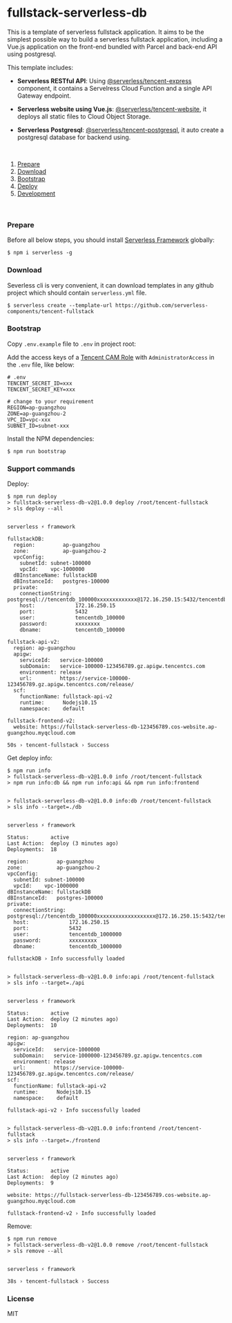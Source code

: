 # fullstack-serverless-db

This is a template of serverless fullstack application. It aims to be the
simplest possible way to build a serverless fullstack application, including a
Vue.js application on the front-end bundled with Parcel and back-end API using
postgresql.

This template includes:

- **Serverless RESTful API**: Using
  [@serverless/tencent-express](https://github.com/serverless-components/tencent-express/tree/v2)
  component, it contains a Servelress Cloud Function and a single API Gateway
  endpoint.

- **Serverless website using Vue.js**:
  [@serverless/tencent-website](https://github.com/serverless-components/tencent-website/tree/v2),
  it deploys all static files to Cloud Object Storage.

- **Serverless Postgresql**:
  [@serverless/tencent-postgresql](https://github.com/serverless-components/tencent-postgresql/tree/v2),
  it auto create a postgresql database for backend using.

&nbsp;

1. [Prepare](#Prepare)
2. [Download](#Download)
3. [Bootstrap](#Bootstrap)
4. [Deploy](#Deploy)
5. [Development](#Development)

&nbsp;

### Prepare

Before all below steps, you should install
[Serverless Framework](https://www.github.com/serverless/serverless) globally:

```console
$ npm i serverless -g
```

### Download

Severless cli is very convenient, it can download templates in any github
project which should contain `serverless.yml` file.

```console
$ serverless create --template-url https://github.com/serverless-components/tencent-fullstack
```

### Bootstrap

Copy `.env.example` file to `.env` in project root:

Add the access keys of a
[Tencent CAM Role](https://console.cloud.tencent.com/cam/capi) with
`AdministratorAccess` in the `.env` file, like below:

```dotenv
# .env
TENCENT_SECRET_ID=xxx  
TENCENT_SECRET_KEY=xxx 

# change to your requirement
REGION=ap-guangzhou 
ZONE=ap-guangzhou-2
VPC_ID=vpc-xxx     
SUBNET_ID=subnet-xxx 
```

Install the NPM dependencies:

```console
$ npm run bootstrap
```

### Support commands

Deploy:

```console
$ npm run deploy
> fullstack-serverless-db-v2@1.0.0 deploy /root/tencent-fullstack
> sls deploy --all


serverless ⚡ framework

fullstackDB: 
  region:         ap-guangzhou
  zone:           ap-guangzhou-2
  vpcConfig: 
    subnetId: subnet-100000
    vpcId:    vpc-1000000
  dBInstanceName: fullstackDB
  dBInstanceId:   postgres-100000
  private: 
    connectionString: postgresql://tencentdb_100000xxxxxxxxxxxxx@172.16.250.15:5432/tencentdb_1000000
    host:             172.16.250.15
    port:             5432
    user:             tencentdb_100000
    password:         xxxxxxxx
    dbname:           tencentdb_100000

fullstack-api-v2: 
  region: ap-guangzhou
  apigw: 
    serviceId:   service-100000
    subDomain:   service-100000-123456789.gz.apigw.tencentcs.com
    environment: release
    url:         https://service-100000-123456789.gz.apigw.tencentcs.com/release/
  scf: 
    functionName: fullstack-api-v2
    runtime:      Nodejs10.15
    namespace:    default

fullstack-frontend-v2: 
  website: https://fullstack-serverless-db-123456789.cos-website.ap-guangzhou.myqcloud.com

50s › tencent-fullstack › Success
```

Get deploy info:

```console
$ npm run info
> fullstack-serverless-db-v2@1.0.0 info /root/tencent-fullstack
> npm run info:db && npm run info:api && npm run info:frontend


> fullstack-serverless-db-v2@1.0.0 info:db /root/tencent-fullstack
> sls info --target=./db


serverless ⚡ framework

Status:       active
Last Action:  deploy (3 minutes ago)
Deployments:  18

region:         ap-guangzhou
zone:           ap-guangzhou-2
vpcConfig: 
  subnetId: subnet-100000
  vpcId:    vpc-1000000
dBInstanceName: fullstackDB
dBInstanceId:   postgres-100000
private: 
  connectionString: postgresql://tencentdb_100000xxxxxxxxxxxxxxxxxxx@172.16.250.15:5432/tencentdb_100000
  host:             172.16.250.15
  port:             5432
  user:             tencentdb_1000000
  password:         xxxxxxxxx
  dbname:           tencentdb_1000000

fullstackDB › Info successfully loaded


> fullstack-serverless-db-v2@1.0.0 info:api /root/tencent-fullstack
> sls info --target=./api


serverless ⚡ framework

Status:       active
Last Action:  deploy (2 minutes ago)
Deployments:  10

region: ap-guangzhou
apigw: 
  serviceId:   service-1000000
  subDomain:   service-1000000-123456789.gz.apigw.tencentcs.com
  environment: release
  url:         https://service-100000-123456789.gz.apigw.tencentcs.com/release/
scf: 
  functionName: fullstack-api-v2
  runtime:      Nodejs10.15
  namespace:    default

fullstack-api-v2 › Info successfully loaded


> fullstack-serverless-db-v2@1.0.0 info:frontend /root/tencent-fullstack
> sls info --target=./frontend


serverless ⚡ framework

Status:       active
Last Action:  deploy (2 minutes ago)
Deployments:  9

website: https://fullstack-serverless-db-123456789.cos-website.ap-guangzhou.myqcloud.com

fullstack-frontend-v2 › Info successfully loaded
```

Remove:

```console
$ npm run remove
> fullstack-serverless-db-v2@1.0.0 remove /root/tencent-fullstack
> sls remove --all


serverless ⚡ framework

38s › tencent-fullstack › Success
```

### License

MIT

```

```
